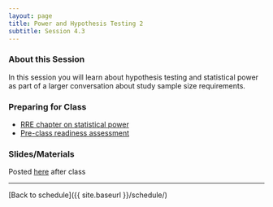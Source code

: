 ```yaml
---
layout: page
title: Power and Hypothesis Testing 2
subtitle: Session 4.3
---
```


### About this Session

In this session you will learn about hypothesis testing and statistical power as part of a larger conversation about study sample size requirements.

### Preparing for Class

* [RRE chapter on statistical power](https://duke.box.com/s/ijz4pbbl3jhpn2bqsw2nbmcc74m8tjwn)
* [Pre-class readiness assessment](https://docs.google.com/spreadsheets/d/1FkE2xrVPej8o07Kgd9mNEK0vovv8EzJfVoAjUOO_gy0/edit?usp=sharing)

### Slides/Materials

Posted [here](https://drive.google.com/drive/folders/0Bxn_jkXZ1lxuVklQakF4MjZGSDQ?usp=sharing) after class

* * *

[Back to schedule]({{ site.baseurl }}/schedule/)